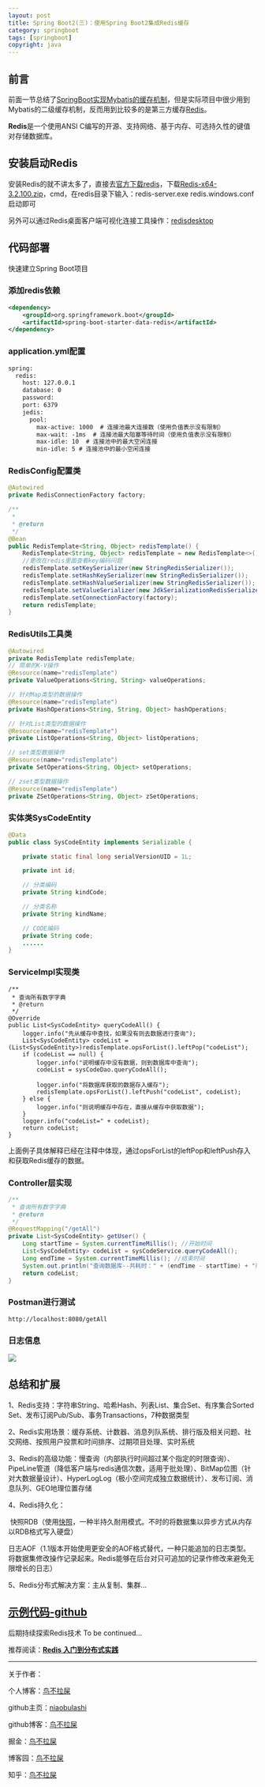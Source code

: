 ```yaml
---
layout: post
title: Spring Boot2(三)：使用Spring Boot2集成Redis缓存
category: springboot
tags: [springboot]
copyright: java
---
```


## 前言

前面一节总结了[SpringBoot实现Mybatis的缓存机制](<https://niaobulashi.github.io/springboot/2019/06/28/mybatis-2levelcache.html>)，但是实际项目中很少用到Mybatis的二级缓存机制，反而用到比较多的是第三方缓存[Redis](<https://redis.io/>)。

**Redis**是一个使用ANSI C编写的开源、支持网络、基于内存、可选持久性的键值对存储数据库。

## 安装启动Redis

安装Redis的就不讲太多了，直接去[官方下载redis](<https://github.com/microsoftarchive/redis/releases/tag/win-3.2.100>)，下载[Redis-x64-3.2.100.zip](https://github.com/microsoftarchive/redis/releases/download/win-3.2.100/Redis-x64-3.2.100.zip)，cmd，在redis目录下输入：redis-server.exe redis.windows.conf启动即可

另外可以通过Redis桌面客户端可视化连接工具操作：[redisdesktop](<https://redisdesktop.com/>)

## 代码部署

快速建立Spring Boot项目

### 添加redis依赖

```xml
<dependency>
	<groupId>org.springframework.boot</groupId>
    <artifactId>spring-boot-starter-data-redis</artifactId>
</dependency>
```

### application.yml配置

```xml
spring:
  redis:
    host: 127.0.0.1
    database: 0
    password:
    port: 6379
    jedis:
      pool:
        max-active: 1000  # 连接池最大连接数（使用负值表示没有限制）
        max-wait: -1ms  # 连接池最大阻塞等待时间（使用负值表示没有限制）
        max-idle: 10  # 连接池中的最大空闲连接
        min-idle: 5 # 连接池中的最小空闲连接
```

### RedisConfig配置类

```java
@Autowired
private RedisConnectionFactory factory;

/**
 *
 * @return
 */
@Bean
public RedisTemplate<String, Object> redisTemplate() {
    RedisTemplate<String, Object> redisTemplate = new RedisTemplate<>();
    //更改在redis里面查看key编码问题
    redisTemplate.setKeySerializer(new StringRedisSerializer());
    redisTemplate.setHashKeySerializer(new StringRedisSerializer());
    redisTemplate.setHashValueSerializer(new StringRedisSerializer());
    redisTemplate.setValueSerializer(new JdkSerializationRedisSerializer());
    redisTemplate.setConnectionFactory(factory);
    return redisTemplate;
}
```

### RedisUtils工具类

```java
@Autowired
private RedisTemplate redisTemplate;
// 简单的K-V操作
@Resource(name="redisTemplate")
private ValueOperations<String, String> valueOperations;

// 针对Map类型的数据操作
@Resource(name="redisTemplate")
private HashOperations<String, String, Object> hashOperations;

// 针对List类型的数据操作
@Resource(name="redisTemplate")
private ListOperations<String, Object> listOperations;

// set类型数据操作
@Resource(name="redisTemplate")
private SetOperations<String, Object> setOperations;

// zset类型数据操作
@Resource(name="redisTemplate")
private ZSetOperations<String, Object> zSetOperations;
```

### 实体类SysCodeEntity

```java
@Data
public class SysCodeEntity implements Serializable {

    private static final long serialVersionUID = 1L;

    private int id;

    // 分类编码
    private String kindCode;

    // 分类名称
    private String kindName;

    // CODE编码
    private String code;
	......
}
```

### ServiceImpl实现类

```
/**
 * 查询所有数字字典
 * @return
 */
@Override
public List<SysCodeEntity> queryCodeAll() {
    logger.info("先从缓存中查找，如果没有则去数据进行查询");
    List<SysCodeEntity> codeList = (List<SysCodeEntity>)redisTemplate.opsForList().leftPop("codeList");
    if (codeList == null) {
        logger.info("说明缓存中没有数据，则到数据库中查询");
        codeList = sysCodeDao.queryCodeAll();

        logger.info("将数据库获取的数据存入缓存");
        redisTemplate.opsForList().leftPush("codeList", codeList);
    } else {
        logger.info("则说明缓存中存在，直接从缓存中获取数据");
    }
    logger.info("codeList=" + codeList);
    return codeList;
}
```

上面例子具体解释已经在注释中体现，通过opsForList的leftPop和leftPush存入和获取Redis缓存的数据。

### Controller层实现

```java
/**
 * 查询所有数字字典
 * @return
 */
@RequestMapping("/getAll")
private List<SysCodeEntity> getUser() {
    Long startTime = System.currentTimeMillis(); //开始时间
    List<SysCodeEntity> codeList = sysCodeService.queryCodeAll();
    Long endTime = System.currentTimeMillis(); //结束时间
    System.out.println("查询数据库--共耗时：" + (endTime - startTime) + "毫秒"); //1007毫秒
    return codeList;
}
```

### Postman进行测试

```
http://localhost:8080/getAll
```

### 日志信息

![](<https://niaobulashi.github.io/assets/images/2019/springboot/springboot_03_01.png>)

## 总结和扩展

1、Redis支持：字符串String、哈希Hash、列表List、集合Set、有序集合Sorted Set、发布订阅Pub/Sub、事务Transactions，7种数据类型

2、Redis实用场景：缓存系统、计数器、消息列队系统、排行版及相关问题、社交网络、按照用户投票和时间排序、过期项目处理、实时系统

3、Redis的高级功能：慢查询（内部执行时间超过某个指定的时限查询）、PipeLine管道（降低客户端与redis通信次数，适用于批处理）、BitMap位图（针对大数据量设计）、HyperLogLog（极小空间完成独立数据统计）、发布订阅、消息队列、GEO地理位置存储

4、Redis持久化：

​    快照RDB（使用[快照](https://zh.wikipedia.org/w/index.php?title=%E5%BF%AB%E7%85%A7&action=edit&redlink=1)，一种半持久耐用模式。不时的将数据集以异步方式从内存以RDB格式写入硬盘）

​    日志AOF（1.1版本开始使用更安全的AOF格式替代，一种只能追加的日志类型。将数据集修改操作记录起来。Redis能够在后台对只可追加的记录作修改来避免无限增长的日志）

5、Redis分布式解决方案：主从复制、集群...



## [**示例代码-github**](<https://github.com/niaobulashi/spring-boot-learning/tree/master/spring-boot-12-mybatis-redis>)



后期持续探索Redis技术 To be continued...



推荐阅读：[**Redis 入门到分布式实践**](<https://gitbook.cn/gitchat/column/5a55d8e232c7126d8482f5d2>)

------

关于作者：

个人博客：[鸟不拉屎](https://niaobulashi.com)

github主页：[niaobulashi](https://github.com/niaobulashi)

github博客：[鸟不拉屎](https://niaobulashi.github.io)

掘金：[鸟不拉屎](https://juejin.im/user/5b3de9155188251aa0161fe4)

博客园：[鸟不拉屎](https://www.cnblogs.com/niaobulashi)

知乎：[鸟不拉屎](https://www.zhihu.com/people/hu-lang-lang-91/)

